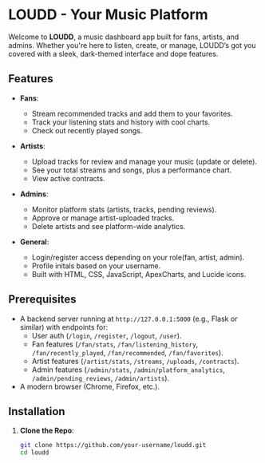 # LOUDD - Your Music Platform

Welcome to **LOUDD**, a music dashboard app built for fans, artists, and admins. Whether you're here to listen, create, or manage, LOUDD’s got you covered with a sleek, dark-themed interface and dope features.

## Features

- **Fans**:
  - Stream recommended tracks and add them to your favorites.
  - Track your listening stats and history with cool charts.
  - Check out recently played songs.

- **Artists**:
  - Upload tracks for review and manage your music (update or delete).
  - See your total streams and songs, plus a performance chart.
  - View active contracts.

- **Admins**:
  - Monitor platform stats (artists, tracks, pending reviews).
  - Approve or manage artist-uploaded tracks.
  - Delete artists and see platform-wide analytics.

- **General**:
  - Login/register access depending on your role(fan, artist, admin).
  - Profile initals based on your username.
  - Built with HTML, CSS, JavaScript, ApexCharts, and Lucide icons.

## Prerequisites

- A backend server running at `http://127.0.0.1:5000` (e.g., Flask or similar) with endpoints for:
  - User auth (`/login`, `/register`, `/logout`, `/user`).
  - Fan features (`/fan/stats`, `/fan/listening_history`, `/fan/recently_played`, `/fan/recommended`, `/fan/favorites`).
  - Artist features (`/artist/stats`, `/streams`, `/uploads`, `/contracts`).
  - Admin features (`/admin/stats`, `/admin/platform_analytics`, `/admin/pending_reviews`, `/admin/artists`).
- A modern browser (Chrome, Firefox, etc.).

## Installation

1. **Clone the Repo**:
   ```bash
   git clone https://github.com/your-username/loudd.git
   cd loudd